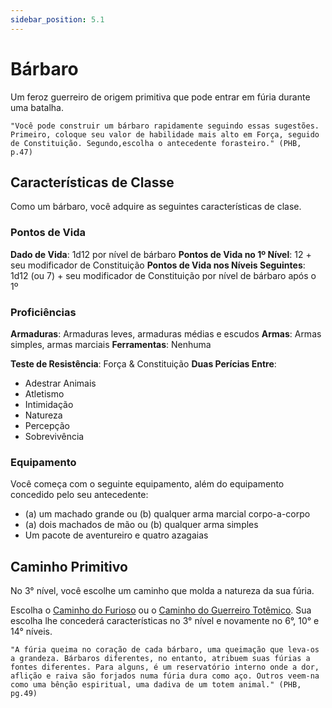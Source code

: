 ```yaml
---
sidebar_position: 5.1
---
```

# Bárbaro
Um feroz guerreiro de origem primitiva que pode entrar em fúria durante uma batalha.

    "Você pode construir um bárbaro rapidamente seguindo essas sugestões. Primeiro, coloque seu valor de habilidade mais alto em Força, seguido de Constituição. Segundo,escolha o antecedente forasteiro." (PHB, p.47)

## Características de Classe
Como um bárbaro, você adquire as seguintes características de clase.

### Pontos de Vida
**Dado de Vida**: 1d12 por nível de bárbaro
**Pontos de Vida no 1º Nível**: 12 + seu modificador de Constituição
**Pontos de Vida nos Níveis Seguintes**: 1d12 (ou 7) + seu modificador de Constituição por nível de bárbaro após o 1º

### Proficiências
**Armaduras**: Armaduras leves, armaduras médias e escudos
**Armas**: Armas simples, armas marciais
**Ferramentas**: Nenhuma

**Teste de Resistência**: Força & Constituição
**Duas Perícias Entre**:
- Adestrar Animais
- Atletismo
- Intimidação
- Natureza
- Percepção
- Sobrevivência

### Equipamento
Você começa com o seguinte equipamento, além do equipamento concedido pelo seu antecedente:
- (a) um machado grande ou (b) qualquer arma marcial corpo-a-corpo
- (a) dois machados de mão ou (b) qualquer arma simples
- Um pacote de aventureiro e quatro azagaias

## Caminho Primitivo
No 3° nível, você escolhe um caminho que molda a natureza da sua fúria.

Escolha o [Caminho do Furioso](docs/generator/Classe/Barbaro/caminhoDoFurioso) ou o [Caminho do Guerreiro Totêmico](docs/generator/Classe/Barbaro/caminhoDoGuerreiroTotemico).
Sua escolha lhe concederá características no 3° nível e novamente no 6°, 10° e 14° níveis.

    "A fúria queima no coração de cada bárbaro, uma queimação que leva-os a grandeza. Bárbaros diferentes, no entanto, atribuem suas fúrias a fontes diferentes. Para alguns, é um reservatório interno onde a dor, aflição e raiva são forjados numa fúria dura como aço. Outros veem-na como uma bênção espiritual, uma dadiva de um totem animal." (PHB, pg.49)